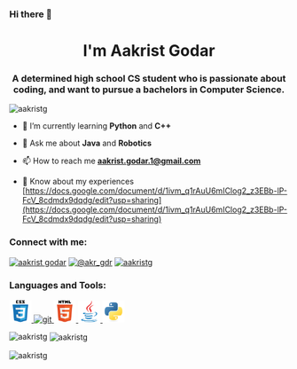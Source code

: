 ### Hi there 👋

<h1 align="center">I'm Aakrist Godar</h1>
<h3 align="center">A determined high school CS student who is passionate about coding, and want to pursue a bachelors in Computer Science.</h3>

<p align="left"> <img src="https://komarev.com/ghpvc/?username=aakristg&label=Profile%20views&color=0e75b6&style=flat" alt="aakristg" /> </p>

- 🌱 I’m currently learning **Python** and **C++**

- 💬 Ask me about **Java** and **Robotics**

- 📫 How to reach me **aakrist.godar.1@gmail.com**

- 📄 Know about my experiences [https://docs.google.com/document/d/1ivm_q1rAuU6mIClog2_z3EBb-lP-FcV_8cdmdx9dqdg/edit?usp=sharing](https://docs.google.com/document/d/1ivm_q1rAuU6mIClog2_z3EBb-lP-FcV_8cdmdx9dqdg/edit?usp=sharing)

<h3 align="left">Connect with me:</h3>
<p align="left">
<a href="https://www.linkedin.com/in/aakrist-godar-195349290/" target="blank"><img align="center" src="https://raw.githubusercontent.com/rahuldkjain/github-profile-readme-generator/master/src/images/icons/Social/linked-in-alt.svg" alt="aakrist godar" height="30" width="40" /></a>
<a href="https://instagram.com/@akr_gdr" target="blank"><img align="center" src="https://raw.githubusercontent.com/rahuldkjain/github-profile-readme-generator/master/src/images/icons/Social/instagram.svg" alt="@akr_gdr" height="30" width="40" /></a>
<a href="https://www.leetcode.com/AakristG" target="blank"><img align="center" src="https://raw.githubusercontent.com/rahuldkjain/github-profile-readme-generator/master/src/images/icons/Social/leet-code.svg" alt="aakristg" height="30" width="40" /></a>
</p>

<h3 align="left">Languages and Tools:</h3>
<p align="left"> <a href="https://www.w3schools.com/css/" target="_blank" rel="noreferrer"> <img src="https://raw.githubusercontent.com/devicons/devicon/master/icons/css3/css3-original-wordmark.svg" alt="css3" width="40" height="40"/> </a> <a href="https://git-scm.com/" target="_blank" rel="noreferrer"> <img src="https://www.vectorlogo.zone/logos/git-scm/git-scm-icon.svg" alt="git" width="40" height="40"/> </a> <a href="https://www.w3.org/html/" target="_blank" rel="noreferrer"> <img src="https://raw.githubusercontent.com/devicons/devicon/master/icons/html5/html5-original-wordmark.svg" alt="html5" width="40" height="40"/> </a> <a href="https://www.java.com" target="_blank" rel="noreferrer"> <img src="https://raw.githubusercontent.com/devicons/devicon/master/icons/java/java-original.svg" alt="java" width="40" height="40"/> </a> <a href="https://www.python.org" target="_blank" rel="noreferrer"> <img src="https://raw.githubusercontent.com/devicons/devicon/master/icons/python/python-original.svg" alt="python" width="40" height="40"/> </a> </p>

<p><img align="left" src="https://github-readme-stats.vercel.app/api/top-langs?username=aakristg&show_icons=true&locale=en&layout=compact" alt="aakristg" /></p>

<p>&nbsp;<img align="center" src="https://github-readme-stats.vercel.app/api?username=aakristg&show_icons=true&locale=en" alt="aakristg" /></p>

<p><img align="center" src="https://github-readme-streak-stats.herokuapp.com/?user=aakristg&" alt="aakristg" /></p>
